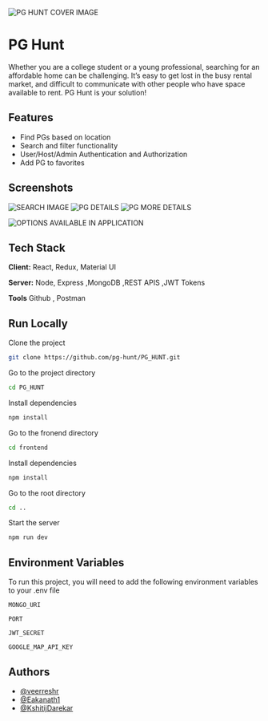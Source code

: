 

![PG HUNT COVER IMAGE](https://user-images.githubusercontent.com/59141533/165753101-b96c8c03-907d-4c72-befd-c7c5f006da2c.png)

# PG Hunt

Whether you are a college student or a young professional, searching for an affordable home can be challenging. It’s easy to get lost in the busy rental market, and difficult to communicate with other people who have space available to rent. PG Hunt is your solution! 

<!-- ## Demo

Video Link : https://www.loom.com/share/69ce5d653b45416a83eb6cc7fb458049
Live link :
https://connect-team.herokuapp.com/ -->


## Features

- Find PGs based on location
- Search and filter functionality 
- User/Host/Admin Authentication and Authorization 
- Add PG to favorites

## Screenshots 

![SEARCH IMAGE](https://user-images.githubusercontent.com/59141533/165755502-e62038a1-aa3b-4ad3-8c95-de1460a8ec8e.png)
![PG DETAILS](https://user-images.githubusercontent.com/59141533/165755524-baa0f01b-d050-4937-b0d0-c645a28f4237.png)
![PG MORE DETAILS](https://user-images.githubusercontent.com/59141533/165755536-8c593411-25e9-4270-b9c3-903863954df4.png)
<!-- ![clean-minimalistic-notebook-mockup](https://user-images.githubusercontent.com/59141533/165755542-72559a40-02d1-4c67-bbc1-04b3c5e00d7a.png) -->
![OPTIONS AVAILABLE IN APPLICATION](https://user-images.githubusercontent.com/59141533/165756099-6e2fd368-b330-4ac2-b053-dd5b28533bef.png)

## Tech Stack

**Client:** React, Redux, Material UI

**Server:** Node, Express ,MongoDB ,REST  APIS ,JWT Tokens
 
**Tools** Github , Postman


## Run Locally

Clone the project

```bash
git clone https://github.com/pg-hunt/PG_HUNT.git
```

Go to the project directory

```bash
cd PG_HUNT
```

Install dependencies

```bash
npm install
```
Go to the fronend directory
```bash
cd frontend
```

Install dependencies

```bash
npm install
```
Go to the root directory
```bash
cd ..
```

Start the server

```bash
npm run dev
```


## Environment Variables

To run this project, you will need to add the following environment variables to your .env file

`MONGO_URI`

`PORT`

`JWT_SECRET`

`GOOGLE_MAP_API_KEY`


## Authors

- [@veerreshr](https://github.com/veerreshr)
- [@Eakanath1](https://github.com/Eakanath1)
- [@KshitijDarekar](https://github.com/KshitijDarekar)


